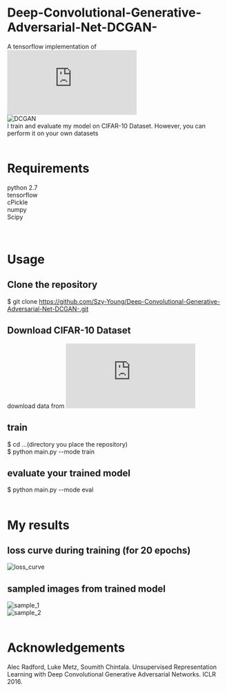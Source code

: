# Deep-Convolutional-Generative-Adversarial-Net-DCGAN-
A tensorflow implementation of ![Deep Convolutional Generative Adversarial Net (DCGAN)](https://arxiv.org/pdf/1511.06434.pdf)
<br>
![DCGAN](https://github.com/Szy-Young/Deep-Convolutional-Generative-Adversarial-Net-DCGAN-/blob/master/net_structure.png)
<br>
I train and evaluate my model on CIFAR-10 Dataset. However, you can perform it on your own datasets
<br>
<br>
# Requirements
  python 2.7<br>
  tensorflow<br>
  cPickle<br>
  numpy<br>
  Scipy<br>
  <br>
  <br>
# Usage
## Clone the repository
$ git clone https://github.com/Szy-Young/Deep-Convolutional-Generative-Adversarial-Net-DCGAN-.git
<br>
## Download CIFAR-10 Dataset
download data from ![here](https://www.cs.toronto.edu/~kriz/cifar.html)
<br>
## train
$ cd ...(directory you place the repository)
<br>
$ python main.py --mode train
<br>
## evaluate your trained model
$ python main.py --mode eval
<br>
<br>
# My results
## loss curve during training (for 20 epochs)
![loss_curve](https://github.com/Szy-Young/Deep-Convolutional-Generative-Adversarial-Net-DCGAN-/blob/master/loss_curve.png)
<br>
## sampled images from trained model
![sample_1](https://github.com/Szy-Young/Deep-Convolutional-Generative-Adversarial-Net-DCGAN-/blob/master/sample_1.png)
<br>
![sample_2](https://github.com/Szy-Young/Deep-Convolutional-Generative-Adversarial-Net-DCGAN-/blob/master/sample_2.png)
<br>
<br>
# Acknowledgements
Alec Radford, Luke Metz, Soumith Chintala. Unsupervised Representation Learning with Deep Convolutional Generative Adversarial Networks. ICLR 2016.
